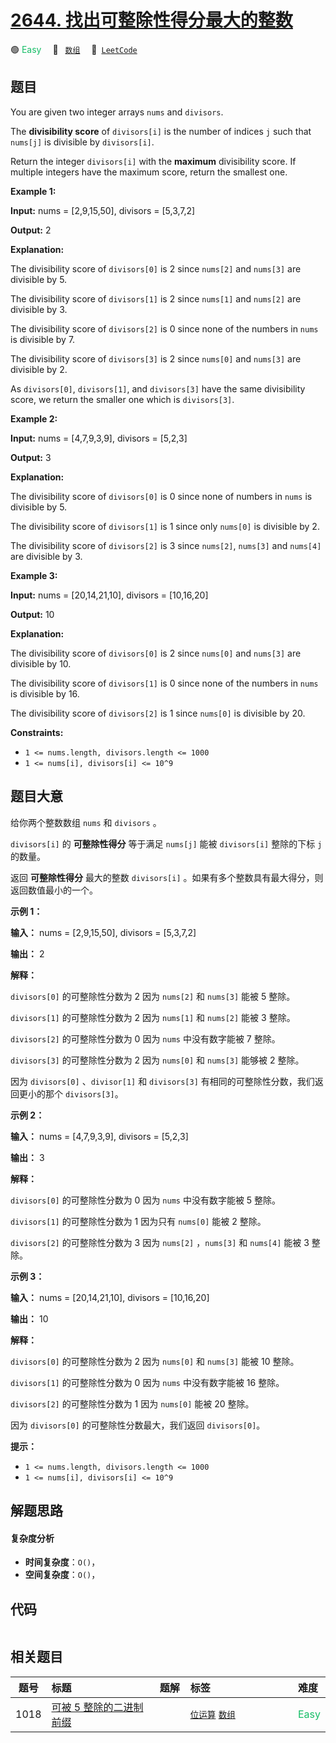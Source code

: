 # [2644. 找出可整除性得分最大的整数](https://leetcode.com/problems/find-the-maximum-divisibility-score)

🟢 <font color=#15bd66>Easy</font>&emsp; 🔖&ensp; [`数组`](/outline/tag/array.md)&emsp; 🔗&ensp;[`LeetCode`](https://leetcode.com/problems/find-the-maximum-divisibility-score)

## 题目

You are given two integer arrays `nums` and `divisors`.

The **divisibility score** of `divisors[i]` is the number of indices `j` such
that `nums[j]` is divisible by `divisors[i]`.

Return the integer `divisors[i]` with the **maximum** divisibility score. If
multiple integers have the maximum score, return the smallest one.



**Example 1:**

**Input:** nums = [2,9,15,50], divisors = [5,3,7,2]

**Output:** 2

**Explanation:**

The divisibility score of `divisors[0]` is 2 since `nums[2]` and `nums[3]` are
divisible by 5.

The divisibility score of `divisors[1]` is 2 since `nums[1]` and `nums[2]` are
divisible by 3.

The divisibility score of `divisors[2]` is 0 since none of the numbers in
`nums` is divisible by 7.

The divisibility score of `divisors[3]` is 2 since `nums[0]` and `nums[3]` are
divisible by 2.

As `divisors[0]`, `divisors[1]`, and `divisors[3]` have the same divisibility
score, we return the smaller one which is `divisors[3]`.

**Example 2:**

**Input:** nums = [4,7,9,3,9], divisors = [5,2,3]

**Output:** 3

**Explanation:**

The divisibility score of `divisors[0]` is 0 since none of numbers in `nums`
is divisible by 5.

The divisibility score of `divisors[1]` is 1 since only `nums[0]` is divisible
by 2.

The divisibility score of `divisors[2]` is 3 since `nums[2]`, `nums[3]` and
`nums[4]` are divisible by 3.

**Example 3:**

**Input:** nums = [20,14,21,10], divisors = [10,16,20]

**Output:** 10

**Explanation:**

The divisibility score of `divisors[0]` is 2 since `nums[0]` and `nums[3]` are
divisible by 10.

The divisibility score of `divisors[1]` is 0 since none of the numbers in
`nums` is divisible by 16.

The divisibility score of `divisors[2]` is 1 since `nums[0]` is divisible by
20.



**Constraints:**

  * `1 <= nums.length, divisors.length <= 1000`
  * `1 <= nums[i], divisors[i] <= 10^9`


## 题目大意

给你两个整数数组 `nums` 和 `divisors` 。

`divisors[i]` 的 **可整除性得分** 等于满足 `nums[j]` 能被 `divisors[i]` 整除的下标 `j` 的数量。

返回 **可整除性得分** 最大的整数 `divisors[i]` 。如果有多个整数具有最大得分，则返回数值最小的一个。



**示例 1：**

**输入：** nums = [2,9,15,50], divisors = [5,3,7,2]

**输出：** 2

**解释：**

`divisors[0]` 的可整除性分数为 2 因为 `nums[2]` 和 `nums[3]` 能被 5 整除。

`divisors[1]` 的可整除性分数为 2 因为 `nums[1]` 和 `nums[2]` 能被 3 整除。

`divisors[2]` 的可整除性分数为 0 因为 `nums` 中没有数字能被 7 整除。

`divisors[3]` 的可整除性分数为 2 因为 `nums[0]` 和 `nums[3]` 能够被 2 整除。

因为 `divisors[0]` 、`divisor[1]` 和 `divisors[3]` 有相同的可整除性分数，我们返回更小的那个
`divisors[3]`。

**示例 2：**

**输入：** nums = [4,7,9,3,9], divisors = [5,2,3]

**输出：** 3

**解释：**

`divisors[0]` 的可整除性分数为 0 因为 `nums` 中没有数字能被 5 整除。

`divisors[1]` 的可整除性分数为 1 因为只有 `nums[0]` 能被 2 整除。

`divisors[2]` 的可整除性分数为 3 因为 `nums[2]` ，`nums[3]` 和 `nums[4]` 能被 3 整除。

**示例 3：**

**输入：** nums = [20,14,21,10], divisors = [10,16,20]

**输出：** 10

**解释：**

`divisors[0]` 的可整除性分数为 2 因为 `nums[0]` 和 `nums[3]` 能被 10 整除。

`divisors[1]` 的可整除性分数为 0 因为 `nums` 中没有数字能被 16 整除。

`divisors[2]` 的可整除性分数为 1 因为 `nums[0]` 能被 20 整除。

因为 `divisors[0]` 的可整除性分数最大，我们返回 `divisors[0]`。



**提示：**

  * `1 <= nums.length, divisors.length <= 1000`
  * `1 <= nums[i], divisors[i] <= 10^9`


## 解题思路

#### 复杂度分析

- **时间复杂度**：`O()`，
- **空间复杂度**：`O()`，

## 代码

```javascript

```

## 相关题目

<!-- prettier-ignore -->
| 题号 | 标题 | 题解 | 标签 | 难度 |
| :------: | :------ | :------: | :------ | :------ |
| 1018 | [可被 5 整除的二进制前缀](https://leetcode.com/problems/binary-prefix-divisible-by-5) |  |  [`位运算`](/outline/tag/bit-manipulation.md) [`数组`](/outline/tag/array.md) | <font color=#15bd66>Easy</font> |

<style>
.blue {
    background-color: #096dd9;
    padding: 0.25rem 0.5rem;
    margin: 0;
    font-size: 0.85em;
    border-radius: 3px;
    color: white;
    font-weight: 500;
}
table th:first-of-type { width: 10%; }
table th:nth-of-type(2) { width: 35%; }
table th:nth-of-type(3) { width: 10%; }
table th:nth-of-type(4) { width: 35%; }
table th:nth-of-type(5) { width: 10%; }
</style>
